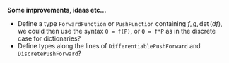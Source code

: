 **Some improvements, idaas etc...**

- Define a type `ForwardFunction` or `PushFunction` containing $f,g,\det(df)$, we could then use the syntax `Q = f(P)`, or `Q = f*P` as in the discrete case for dictionaries?
- Define types along the lines of `DifferentiablePushForward` and `DiscretePushForward`?

